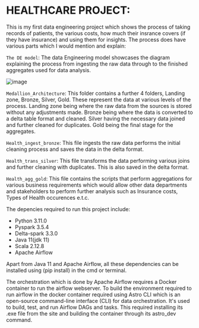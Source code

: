 # HEALTHCARE PROJECT:

This is my first data engineering project which shows the process of taking records of patients, the various costs, how much their insrance covers (if they have insurance)  and using them for insights.
The process does have various parts which I would mention and explain:

`The DE model`: The data Engineering model showcases the diagram explaining the process from ingesting the raw data through to the finished aggregates used for data analysis.

![image](https://github.com/user-attachments/assets/286d326f-9b42-48a2-b0d5-3568191dec42)


`Medallion_Architecture`: This folder contains a further 4 folders, Landing zone, Bronze, Silver, Gold. These represent the data at various levels of the process. Landing zone being where the raw data from the sources is stored without any adjustments made. Bronze being where the data is converted to a delta table format and cleaned. Silver having the necessary data joined and further cleaned for duplicates. Gold being the final stage for the aggregates.

`Health_ingest_bronze`: This file ingests the raw data performs the initial cleaning process and saves the data in the delta format.

`Health_trans_silver`: This file transforms the data performing various joins and further cleaning with duplicates. This is also saved in the delta format.

`Health_agg_gold`: This file contains the scripts that perform aggregations for various business requirements which would allow other data departments and stakeholders to perform further analysis such as Insurance costs, Types of Health occurences e.t.c.

The depencies required to run this project include:
- Python 3.11.0
- Pyspark 3.5.4
- Delta-spark 3.3.0
- Java 11(jdk 11)
- Scala 2.12.8
- Apache Airflow

Apart from Java 11 and Apache Airflow, all these dependencies can be installed using (pip install) in the cmd or terminal.

The orchestration which is done by Apache Airflow requires a Docker container to run the airflow webserver.
To build the environment required to run airflow in the docker container required using Astro CLI which is an open-source command-line interface (CLI) for data orchestration. It's used to build, test, and run Airflow DAGs and tasks. This required installing its .exe file from the site and building the container through its astro_dev command.
